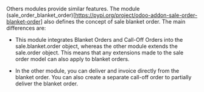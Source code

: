Others modules provide similar features. The module (sale_order_blanket_order)[https://pypi.org/project/odoo-addon-sale-order-blanket-order] also defines the concept of sale blanket order. The main differences are:

* This module integrates Blanket Orders and Call-Off Orders into the sale.blanket.order object, whereas the other module extends the sale.order object. This means that any extensions made to the sale order model can also apply to blanket orders.

* In the other module, you can deliver and invoice directly from the blanket order. You can also create a separate call-off order to partially deliver the blanket order.
